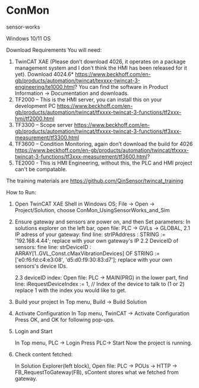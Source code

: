 # ConMon
sensor-works

Windows 10/11 OS

Download Requirements
You will need:
1. TwinCAT XAE (Please don’t download 4026, it operates on a package management
system and I don’t think the HMI has been released for it yet).
Download 4024.6*
https://www.beckhoff.com/en-gb/products/automation/twincat/texxxx-twincat-3-engineering/te1000.html?
You can find the software in Product Information -> Documentation and downloads.
3. TF2000 – This is the HMI server, you can install this on your development PC
https://www.beckhoff.com/en-gb/products/automation/twincat/tfxxxx-twincat-3-functions/tf2xxx-hmi/tf2000.html
4. TF3300 – Scope server
https://www.beckhoff.com/en-gb/products/automation/twincat/tfxxxx-twincat-3-functions/tf3xxx-measurement/tf3300.html
5. TF3600 – Condition Monitoring, again don’t download the build for 4026
https://www.beckhoff.com/en-gb/products/automation/twincat/tfxxxx-twincat-3-functions/tf3xxx-measurement/tf3600.html?
6. TE2000 - This is HMI Engineering, without this, the PLC and HMI project can't be compatable.


The training materials are https://github.com/QinSensor/twincat_training

How to Run:
1. Open TwinCAT XAE Shell in Windows OS;
File -> Open  -> Project/Solution, choose ConMon_UsingSensorWorks_and_Sim

2. Ensure gateway and sensors are power on, and then Set parameters:
    In solutions explorer on the left bar, open file: PLC -> GVLs -> GLOBAL,
   2.1  IP adress of your gateway:
   find line:
    strIPAddress : STRING := '192.168.4.44';
   replace with your own gateway's IP
   2.2 DeviceID of sensors:
   fine line:
   	strDeviceID  : ARRAY[1..GVL_Const.cMaxVibrationDevices] OF STRING := ['e0:f6:fd:c4:e3:08', 'd5:d0:f9:30:83:d7'];
   replace with your own sensors's device IDs.

   2.3 deviceID index:
   Open file:  PLC -> MAIN(PRG)
   in the lower part, find line:
       iRequestDeviceIndex := 1,                                      // Index of the device to talk to (1 or 2)
   replace 1 with the index you would like to get.

3. Build your project
   In Top menu, Build -> Build Solution
4. Activate Configuration
   In Top menu, TwinCAT -> Activate Configuration
   Press OK, and OK for following pop-ups.
5. Login and Start
   
   In Top menu, PLC -> Login
   Press PLC-> Start
   Now the project is running.
6. Check content fetched:
   
   In Solution Explorer(left block), Open file:  PLC -> POUs -> HTTP -> FB_RequestToGateway(FB),
   sContent stores what we fetched from gateway.



